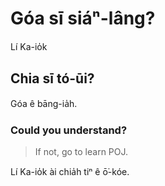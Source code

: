# Góa sī siáⁿ-lâng?
Lí Ka-io̍k
## Chia sī tó-ūi?
Góa ê bāng-ia̍h.
### Could you understand?
>  If not, go to learn POJ.

Lí Ka-io̍k ài chia̍h tiⁿ ê ō͘-kóe.
